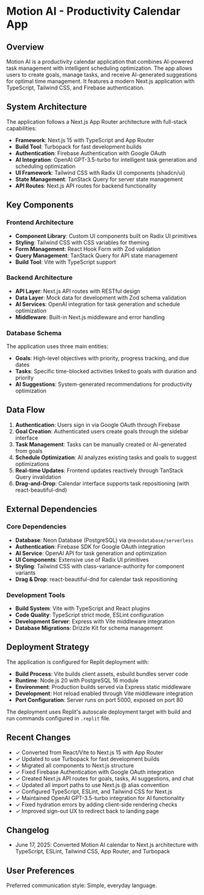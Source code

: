 # Motion AI - Productivity Calendar App

## Overview

Motion AI is a productivity calendar application that combines AI-powered task management with intelligent scheduling optimization. The app allows users to create goals, manage tasks, and receive AI-generated suggestions for optimal time management. It features a modern Next.js application with TypeScript, Tailwind CSS, and Firebase authentication.

## System Architecture

The application follows a Next.js App Router architecture with full-stack capabilities:

- **Framework**: Next.js 15 with TypeScript and App Router
- **Build Tool**: Turbopack for fast development builds
- **Authentication**: Firebase Authentication with Google OAuth
- **AI Integration**: OpenAI GPT-3.5-turbo for intelligent task generation and scheduling optimization
- **UI Framework**: Tailwind CSS with Radix UI components (shadcn/ui)
- **State Management**: TanStack Query for server state management
- **API Routes**: Next.js API routes for backend functionality

## Key Components

### Frontend Architecture
- **Component Library**: Custom UI components built on Radix UI primitives
- **Styling**: Tailwind CSS with CSS variables for theming
- **Form Management**: React Hook Form with Zod validation
- **Query Management**: TanStack Query for API state management
- **Build Tool**: Vite with TypeScript support

### Backend Architecture
- **API Layer**: Next.js API routes with RESTful design
- **Data Layer**: Mock data for development with Zod schema validation
- **AI Services**: OpenAI integration for task generation and schedule optimization
- **Middleware**: Built-in Next.js middleware and error handling

### Database Schema
The application uses three main entities:
- **Goals**: High-level objectives with priority, progress tracking, and due dates
- **Tasks**: Specific time-blocked activities linked to goals with duration and priority
- **AI Suggestions**: System-generated recommendations for productivity optimization

## Data Flow

1. **Authentication**: Users sign in via Google OAuth through Firebase
2. **Goal Creation**: Authenticated users create goals through the sidebar interface
3. **Task Management**: Tasks can be manually created or AI-generated from goals
4. **Schedule Optimization**: AI analyzes existing tasks and goals to suggest optimizations
5. **Real-time Updates**: Frontend updates reactively through TanStack Query invalidation
6. **Drag-and-Drop**: Calendar interface supports task repositioning (with react-beautiful-dnd)

## External Dependencies

### Core Dependencies
- **Database**: Neon Database (PostgreSQL) via `@neondatabase/serverless`
- **Authentication**: Firebase SDK for Google OAuth integration
- **AI Service**: OpenAI API for task generation and optimization
- **UI Components**: Extensive use of Radix UI primitives
- **Styling**: Tailwind CSS with class-variance-authority for component variants
- **Drag & Drop**: react-beautiful-dnd for calendar task repositioning

### Development Tools
- **Build System**: Vite with TypeScript and React plugins
- **Code Quality**: TypeScript strict mode, ESLint configuration
- **Development Server**: Express with Vite middleware integration
- **Database Migrations**: Drizzle Kit for schema management

## Deployment Strategy

The application is configured for Replit deployment with:
- **Build Process**: Vite builds client assets, esbuild bundles server code
- **Runtime**: Node.js 20 with PostgreSQL 16 module
- **Environment**: Production builds served via Express static middleware
- **Development**: Hot reload enabled through Vite middleware integration
- **Port Configuration**: Server runs on port 5000, exposed on port 80

The deployment uses Replit's autoscale deployment target with build and run commands configured in `.replit` file.

## Recent Changes

- ✓ Converted from React/Vite to Next.js 15 with App Router
- ✓ Updated to use Turbopack for fast development builds
- ✓ Migrated all components to Next.js structure
- ✓ Fixed Firebase Authentication with Google OAuth integration
- ✓ Created Next.js API routes for goals, tasks, AI suggestions, and chat
- ✓ Updated all import paths to use Next.js @ alias convention
- ✓ Configured TypeScript, ESLint, and Tailwind CSS for Next.js
- ✓ Maintained OpenAI GPT-3.5-turbo integration for AI functionality
- ✓ Fixed hydration errors by adding client-side rendering checks
- ✓ Improved sign-out UX to redirect back to landing page

## Changelog

- June 17, 2025: Converted Motion AI calendar to Next.js architecture with TypeScript, ESLint, Tailwind CSS, App Router, and Turbopack

## User Preferences

Preferred communication style: Simple, everyday language.